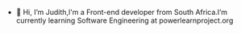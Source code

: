 - 👋 Hi, I’m Judith,l'm a Front-end developer from South Africa.I’m currently learning Software Engineering at powerlearnproject.org

<!---
judith27-4/judith27-4 is a ✨ special ✨ repository because its `README.md` (this file) appears on your GitHub profile.
You can click the Preview link to take a look at your changes.
--->
